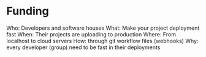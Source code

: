 # Funding

Who: Developers and software houses
What: Make your project deployment fast
When: Their projects are uploading to production
Where: From localhost to cloud servers
How: through git workflow files (webhooks)
Why: every developer (group) need to be fast in their deployments

